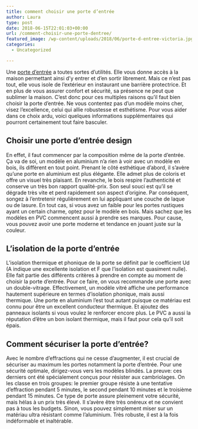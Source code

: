 ```yaml
---
title: comment choisir une porte d’entrée
author: Laura
type: post
date: 2018-06-15T22:01:03+00:00
url: /comment-choisir-une-porte-dentree/
featured_image: /wp-content/uploads/2018/06/porte-d-entree-victoria.jpg
categories:
  - Uncategorized

---
```

Une <a href="https://www.mistermenuiserie.com/porte-d-entree-aluminium.html" target="_blank">porte d’entrée</a> a toutes sortes d’utilités. Elle vous donne accès à la maison permettant ainsi d’y entrer et d’en sortir librement. Mais ce n’est pas tout, elle vous isole de l’extérieur en instaurant une barrière protectrice. Et en plus de vous assurer confort et sécurité, sa présence ne peut que sublimer la maison. C’est donc pour ces multiples raisons qu’il faut bien choisir la porte d’entrée. Ne vous contentez pas d’un modèle moins cher, visez l’excellence, celui qui allie robustesse et esthétisme. Pour vous aider dans ce choix ardu, voici quelques informations supplémentaires qui pourront certainement tout faire basculer.



## Choisir une porte d’entrée design



En effet, il faut commencer par la composition même de la porte d’entrée. Ça va de soi, un modèle en aluminium n’a rien à voir avec un modèle en bois, ils diffèrent en tout point. Prenant le côté esthétique d’abord, il s’avère qu’une porte en aluminium est plus élégante. Elle admet plus de coloris et offre un visuel très plaisant. En revanche, le bois respire l’authenticité et conserve un très bon rapport qualité-prix. Son seul souci est qu’il se dégrade très vite et perd rapidement son aspect d’origine. Par conséquent, songez à l’entretenir régulièrement en lui appliquant une couche de laque ou de lasure. En tout cas, si vous avez un faible pour les portes rustiques ayant un certain charme, optez pour le modèle en bois. Mais sachez que les modèles en PVC commencent aussi à prendre ses marques. Pour cause, vous pouvez avoir une porte moderne et tendance en jouant juste sur la couleur.



## L’isolation de la porte d’entrée



L’isolation thermique et phonique de la porte se définit par le coefficient Ud (A indique une excellente isolation et F que l’isolation est quasiment nulle). Elle fait partie des différents critères à prendre en compte au moment de choisir la porte d’entrée. Pour ce faire, on vous recommande une porte avec un double-vitrage. Effectivement, un modèle vitré affiche une performance hautement supérieure en termes d’isolation phonique, mais aussi thermique. Une porte en aluminium l’est tout autant puisque ce matériau est connu pour être un excellent conducteur thermique. Et ajoutez des panneaux isolants si vous voulez le renforcer encore plus. Le PVC a aussi la réputation d’être un bon isolant thermique, mais il faut pour cela qu’il soit épais.



## Comment sécuriser la porte d’entrée?



Avec le nombre d’effractions qui ne cesse d’augmenter, il est crucial de sécuriser au maximum les portes notamment la porte d’entrée. Pour une sécurité optimale, dirigez-vous vers les modèles blindés. La preuve: ces derniers ont été spécialement conçus pour résister aux cambriolages. On les classe en trois groupes: le premier groupe résiste à une tentative d’effraction pendant 5 minutes, le second pendant 10 minutes et le troisième pendant 15 minutes. Ce type de porte assure pleinement votre sécurité, mais hélas à un prix très élevé. Il s’avère être très onéreux et ne convient pas à tous les budgets. Sinon, vous pouvez simplement miser sur un matériau ultra résistant comme l’aluminium. Très robuste, il est à la fois indéformable et inaltérable.